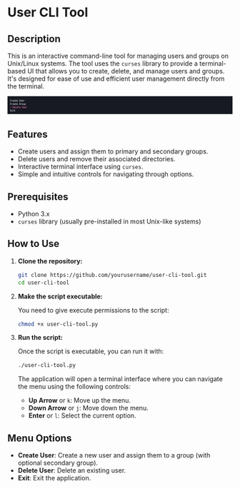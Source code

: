 
# User CLI Tool

## Description

This is an interactive command-line tool for managing users and groups on Unix/Linux systems. The tool uses the `curses` library to provide a terminal-based UI that allows you to create, delete, and manage users and groups. It's designed for ease of use and efficient user management directly from the terminal.

![menu](./menu.gif)

## Features

- Create users and assign them to primary and secondary groups.
- Delete users and remove their associated directories.
- Interactive terminal interface using `curses`.
- Simple and intuitive controls for navigating through options.

## Prerequisites

- Python 3.x
- `curses` library (usually pre-installed in most Unix-like systems)

## How to Use

1. **Clone the repository:**

   ```bash
   git clone https://github.com/yourusername/user-cli-tool.git
   cd user-cli-tool
   ```

2. **Make the script executable:**

   You need to give execute permissions to the script:

   ```bash
   chmod +x user-cli-tool.py
   ```

3. **Run the script:**

   Once the script is executable, you can run it with:

   ```bash
   ./user-cli-tool.py
   ```

   The application will open a terminal interface where you can navigate the menu using the following controls:
   - **Up Arrow** or `k`: Move up the menu.
   - **Down Arrow** or `j`: Move down the menu.
   - **Enter** or `l`: Select the current option.

## Menu Options

- **Create User**: Create a new user and assign them to a group (with optional secondary group).
- **Delete User**: Delete an existing user.
- **Exit**: Exit the application.

